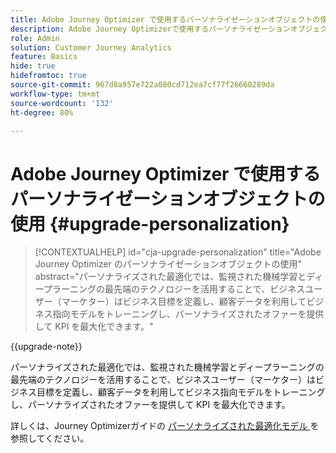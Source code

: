 ```yaml
---
title: Adobe Journey Optimizer で使用するパーソナライゼーションオブジェクトの使用
description: Adobe Journey Optimizerで使用するパーソナライゼーションオブジェクトの使用方法を説明します
role: Admin
solution: Customer Journey Analytics
feature: Basics
hide: true
hidefromtoc: true
source-git-commit: 967d8a957e722a080cd712ea7cf77f26660289da
workflow-type: tm+mt
source-wordcount: '132'
ht-degree: 80%

---
```


# Adobe Journey Optimizer で使用するパーソナライゼーションオブジェクトの使用 {#upgrade-personalization}

<!-- markdownlint-disable MD034 -->

>[!CONTEXTUALHELP]
>id="cja-upgrade-personalization"
>title="Adobe Journey Optimizer のパーソナライゼーションオブジェクトの使用"
>abstract="パーソナライズされた最適化では、監視された機械学習とディープラーニングの最先端のテクノロジーを活用することで、ビジネスユーザー（マーケター）はビジネス目標を定義し、顧客データを利用してビジネス指向モデルをトレーニングし、パーソナライズされたオファーを提供して KPI を最大化できます。"

<!-- markdownlint-enable MD034 -->

{{upgrade-note}}

パーソナライズされた最適化では、監視された機械学習とディープラーニングの最先端のテクノロジーを活用することで、ビジネスユーザー（マーケター）はビジネス目標を定義し、顧客データを利用してビジネス指向モデルをトレーニングし、パーソナライズされたオファーを提供して KPI を最大化できます。

詳しくは、Journey Optimizerガイドの [ パーソナライズされた最適化モデル ](https://experienceleague.adobe.com/en/docs/journey-optimizer/using/decisioning/offer-decisioning/rankings/ai-models/personalized-optimization-model) を参照してください。

<!--

The result of the personalization object ends up in a dataset. The result of experimentation. When a customer has used AA with Target, that ends up in a complete different space than when they're migrating to CJA and they're going to use CJA with Adobe Target. 

Target was the old way of setting up an A/B test or experimentation. Then ensuring the results of those tests in Target ended up in AA for reporting. Now if you're using Target, instead of saying that you want the data in Target, you can now select CJA as your reporting source for an Adobe Target activity. So if a customer is doing this in AA and they want to move to CJA, ...

If a customer has AJO, and is using Offers in AJO, then they can set up offers, and that also creates datasets in Platform... But that's not relevant with upgrade, exactly.



Questions we need to answer:

1. How do we determine the personalization criteria (Red for user A and blue for User B)

1. What do we implement on the site to determine the red / blue object?


2 ways we can do it:

Manually rendering content or Automatically rendering content. 


## Manual implementation of the Web SDK


## Mobile SDK implementation 





## Tags

-->


